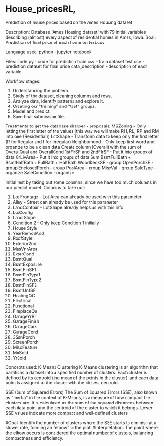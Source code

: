 # House_pricesRL,
 Prediction of house prices based on the Ames Housing dataset

Description: Database 'Ames Housing dataset' with 79 initial variables describing (almost) every aspect of residential homes in Ames, Iowa.
Goal: Prediction of final price of each home on  test.csv

Language used: python - jupyter notebook

Files:
code.py - code for prediction
train.csv - train dataset
test.csv - prediction dataset for final price
data_description - description of each variable

Workflow stages:
1. Understanding the problem.
2. Study of the dataset, cleaning columns and rows.
3. Analyze data, identify patterns and explore it.
4. Creating our "training" and "test" groups.
5. Model and predict.
6. Save final submission file.

Treatments to get the database sharper - proposals:
MSZoning - Only letting the first letter of the values (this way we will make RH, RL, RP and RM into one (Residential))
LotShape - Transform data to keep only the first letter (R for Regular and I for Irregular)
Neighborhood - Only keep first word and organize to be a clean data
Create column (Overall) with the sum of OverallQual and OverallCond
1stFlrSF and 2ndFlrSF - Put it into groups of data
GrLivArea - Put it into groups of data
Sum BsmtFullBath + BsmtHalfBath + FullBath + HalfBath
WoodDeckSF - group
OpenPorchSF - group
EnclosedPorch - group
PoolArea - group
MiscVal - group
SaleType - organize
SaleCondition - organize

Initial test by taking out some columns, since we have too much columns in our predict model. 
Columns to take out:
1. Lot Frontage - Lot Area can already be used with this parameter
2. Alley - Street can already be used for this parameter
3. LandContour - LotShape already helps us with this info
4. LotConfig
5. Land Slope
6. Condition 2 - Only keep Condition 1 initially
7. House Style
8. YearRemodAdd
9. RoofStyle
10. Exterior2nd
11. MasVnrArea
12. ExterCond
13. BsmtQual
14. BsmtExposure
15. BsmtFinSF1
16. BsmtFinType1
17. BsmtFinType2
18. BsmtFinSF2
19. BsmtUnfSF
20. HeatingQC
21. Electrical
22. Functional
23. FireplaceQu
24. GarageYrBlt
25. GarageFinish
26. GarageCars
27. GarageCond
28. 3SsnPorch
29. ScreenPorch
30. MiscFeature
31. MoSold
32. YrSold

Concepts used:
K-Means Clustering
K-Means clustering is an algorithm that partitions a dataset into a specified number of clusters. Each cluster is defined by its centroid (the mean of the points in the cluster), and each data point is assigned to the cluster with the closest centroid.

SSE (Sum of Squared Errors)
The Sum of Squared Errors (SSE), also known as "inertia" in the context of K-Means, is a measure of how compact the clusters are. It is calculated as the sum of the squared distances between each data point and the centroid of the cluster to which it belongs. Lower SSE values indicate more compact and well-defined clusters.

#Goal: Identify the number of clusters where the SSE starts to diminish at a slower rate, forming an "elbow" in the plot.
#Interpretation: The point where the elbow occurs is considered the optimal number of clusters, balancing compactness and efficiency.